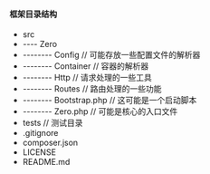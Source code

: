 
#### 框架目录结构

* src
* ---- Zero
* -------- Config // 可能存放一些配置文件的解析器
* -------- Container // 容器的解析器
* -------- Http // 请求处理的一些工具
* -------- Routes // 路由处理的一些功能
* -------- Bootstrap.php // 这可能是一个启动脚本
* -------- Zero.php // 可能是核心的入口文件
* tests // 测试目录
* .gitignore
* composer.json
* LICENSE
* README.md